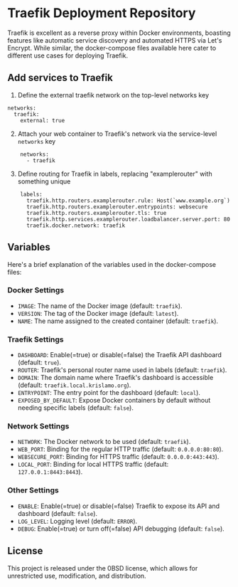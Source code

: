 # Traefik Deployment Repository

Traefik is excellent as a reverse proxy within Docker environments, boasting
features like automatic service discovery and automated HTTPS via Let's
Encrypt. While similar, the docker-compose files available here cater to
different use cases for deploying Traefik.

## Add services to Traefik
1. Define the external traefik network on the top-level networks key
```
networks:
  traefik:
    external: true
```

2. Attach your web container to Traefik's network via the service-level `networks` key
```
    networks:
      - traefik
```

3. Define routing for Traefik in labels, replacing "examplerouter" with something unique
```
    labels:
      traefik.http.routers.examplerouter.rule: Host(`www.example.org`)
      traefik.http.routers.examplerouter.entrypoints: websecure
      traefik.http.routers.examplerouter.tls: true
      traefik.http.services.examplerouter.loadbalancer.server.port: 80
      traefik.docker.network: traefik
```

## Variables
Here's a brief explanation of the variables used in the docker-compose files:

### Docker Settings
- `IMAGE`: The name of the Docker image (default: `traefik`).
- `VERSION`: The tag of the Docker image (default: `latest`).
- `NAME`: The name assigned to the created container (default: `traefik`).

### Traefik Settings
- `DASHBOARD`: Enable(=true) or disable(=false) the Traefik API dashboard (default: `true`).
- `ROUTER`: Traefik's personal router name used in labels (default: `traefik`).
- `DOMAIN`: The domain name where Traefik's dashboard is accessible (default: `traefik.local.krislamo.org`).
- `ENTRYPOINT`: The entry point for the dashboard (default: `local`).
- `EXPOSED_BY_DEFAULT`: Expose Docker containers by default without needing specific labels (default: `false`).

### Network Settings
- `NETWORK`: The Docker network to be used (default: `traefik`).
- `WEB_PORT`: Binding for the regular HTTP traffic (default: `0.0.0.0:80:80`).
- `WEBSECURE_PORT`: Binding for HTTPS traffic (default: `0.0.0.0:443:443`).
- `LOCAL_PORT`: Binding for local HTTPS traffic (default: `127.0.0.1:8443:8443`).

### Other Settings
- `ENABLE`: Enable(=true) or disable(=false) Traefik to expose its API and dashboard (default: `false`).
- `LOG_LEVEL`: Logging level (default: `ERROR`).
- `DEBUG`: Enable(=true) or turn off(=false) API debugging (default: `false`).


## License
This project is released under the 0BSD license, which allows for unrestricted
use, modification, and distribution.
